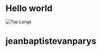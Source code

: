 # Hello world

![Top Langs](https://git-stats-git-main-jeanbaptistevanparys-projects.vercel.app/api/top-langs/?username=jeanbaptistevanparys&layout=compact&count-private=true&theme=dark&langs_count=100&size_weight=0.5&count_weight=0.5)
# jeanbaptistevanparys
